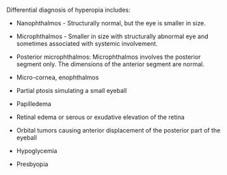Differential diagnosis of hyperopia includes:

- Nanophthalmos - Structurally normal, but the eye is smaller in size.

- Microphthalmos - Smaller in size with structurally abnormal eye and sometimes associated with systemic involvement.

- Posterior microphthalmos: Microphthalmos involves the posterior segment only. The dimensions of the anterior segment are normal.

- Micro-cornea, enophthalmos

- Partial ptosis simulating a small eyeball

- Papilledema

- Retinal edema or serous or exudative elevation of the retina

- Orbital tumors causing anterior displacement of the posterior part of the eyeball

- Hypoglycemia

- Presbyopia